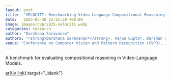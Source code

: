 ```yaml
---
layout: post
title:  "VELOCITI: Benchmarking Video-Language Compositional Reasoning with Strict Entailment"
date:   2025-03-30 22:21:59 +00:00
image: images/cvpr2025-velociti.webp
categories: research
author: "Darshana Saravanan"
authors: "<strong>Darshana Saravanan*</strong>, Varun Gupta*, Darshan Singh*, Zeeshan Khan, Vineet Gandhi, Makarand Tapaswi"
venue: "Conference on Computer Vision and Pattern Recognition (CVPR), Jun 2025"
---
```


A benchmark for evaluating compositional reasoning in Video-Language Models. 

[arXiv link](https://arxiv.org/abs/2406.10889){:target="_blank"}
